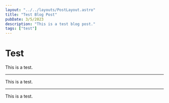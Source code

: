```yaml
---
layout: "../../layouts/PostLayout.astro"
title: "Test Blog Post"
pubDate: 3/5/2023
description: "This is a test blog post."
tags: ["test"]
---
```


# Test

This is a test.

---

This is a test.

---

This is a test.
